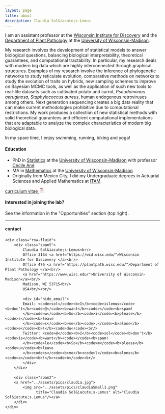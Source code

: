 ```yaml
---
layout: page
title: about
description: Claudia Sol&iacute;s-Lemus
---
```


I am an assistant professor at the [Wisconsin Institute for Discovery](https://wid.wisc.edu/) and the [Department of Plant Pathology](https://plantpath.wisc.edu/) at the [University of Wisconsin-Madison](http://www.wisc.edu).

My research involves the development of statistical models to answer biological questions, balancing biological interpretability, theoretical guarantees, and computational tractability. In particular, my research deals with modern big data which are highly interconnected through graphical structures. Examples of my research involve the inference of phylogenetic networks to study reticulate evolution, comparative methods on networks to study the evolution of traits on hybrids, new sampling schemes to improve on Bayesian MCMC tools, as well as the application of such new tools to real-life datasets such as cultivated potato and carrot, _Pseudomonas aeruginosa_, _Staphylococcus aureus_, human endogenous retroviruses among others. Next generation sequencing creates a big data reality that can make current methodologies prohibitive due to computational restrictions. My work produces a collection of new statistical methods with solid theoretical guarantees and efficient computational implementations that are adaptable to analyze the complex characteristics of modern big biological data.

In my spare time, I enjoy swimming, running, biking and yoga!

#### Education
- PhD in [Statistics](http://www.stat.wisc.edu) at the [University of Wisconsin-Madison](http://www.wisc.edu) with professor [Cécile Ané](http://www.stat.wisc.edu/~ane)
- MA in [Mathematics](http://www.math.wisc.edu) at the [University of Wisconsin-Madison](http://www.wisc.edu)
- Originally from Mexico City, I did my Undergraduate degrees
in Actuarial Sciences and Applied Mathematics at [ITAM](https://www.itam.mx/en).


[curriculum vitae ![CV as pdf](icons16/pdf-icon.png)](https://github.com/crsl4/crsl4.github.io/blob/master/assets/cv.pdf)

#### Interested in joining the lab?
See the information in the "Opportunities" section (top right).


---

<div class="container">
<h4><a name="contact"></a>contact</h4>

    <div class="row-fluid">
        <div class="span5">
            Claudia Sol&iacute;s-Lemus<br/>
            Office 3164 <a href="https://wid.wisc.edu/">Wisconsin Institute for Discovery </a><br/>
            Office 476 <a href="https://plantpath.wisc.edu/">Department of Plant Pathology </a><br/>
            <a href="https://www.wisc.edu/">University of Wisconsin-Madison</a><br/>
            Madison, WI 53715<br/>
            USA<br/><br/>

            <div id="hide_email">
            Email: <code>sol</code><b>I</b><code>islemus</code><b>don't</b><code>@</code><b>want</b><code></code><b>spam!
            </b><code>w</code><b>So</b><code>i</code><b>please</b><code>s</code><b>leave
            </b><code>c</code><b>me</b><code>.</code><b>alone</b><code>e</code><b>!</b><code>du</code><br/>
            Twitter: <code>@</code><b>I</b><code>sol</code><b>don't</b><code>is</code><b>want</b><code></code><b>spam!
            </b><code>le</code><b>So</b><code>m</code><b>please</b><code>u</code><b>leave
            </b><code>s</code><b>me</b><code>l</code><b>alone</b><code>a</code><b>!</b><code>b</code><br/>            
            </div>
        </div>

        <div class="span2">
        <a href="../assets/pics/claudia.jpg">
            <img src="../assets/pics/claudiaSmall1.png"
                  title="Claudia Sol&iacute;s-Lemus" alt="Claudia Sol&iacute;s.Lemus"/></a>
        </div>
    </div>
</div>
